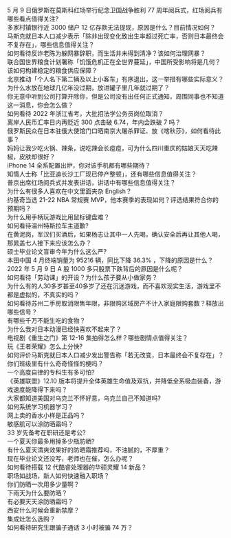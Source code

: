 5 月 9 日俄罗斯在莫斯科红场举行纪念卫国战争胜利 77 周年阅兵式，红场阅兵有哪些看点值得关注?  
多家村镇银行近 3000 储户 12 亿存款无法提现，原因是什么？目前情况如何？  
马斯克就日本人口减少表示「除非出现变化致出生率超过死亡率，否则日本最终会不复存在」，哪些信息值得关注？  
如何看待反诈老陈为躲网暴辞职，而生活并未得到清净？该如何治理网暴？  
联合国世界粮食计划署称「饥饿危机正在全世界蔓延」，中国所受影响将是几何？该如何构建稳定的粮食供应保障？  
北京推动「个人名下第二辆及以上小客车」有序退出，这一举措有哪些实际意义？  
为什么水放在地球几亿年没过期，放进罐子里几年就过期了？  
你无意中听到公司打算开除你，但是公司没有出任何正式通知，周围同事也不知道这一消息，你会怎么做？  
如何看待 2022 年浙江省考，大批招法学公务员岗位取消？  
离岸人民币汇率日内再贬近 300 点击破 6.74，年内会跌破 7 吗？  
俄罗斯民众在日本驻俄大使馆门口晒南京大屠杀罪证、放《喀秋莎》，如何看待此事？  
妈妈让我少吃火锅、辣条，说吃辣会长痘痘，可为什么四川重庆的姑娘天天吃辣椒，皮肤却很好？  
iPhone 14 全系配置出炉，你对该手机都有哪些期待？  
知情人士称「比亚迪长沙工厂现已停产整顿」，还有哪些信息值得关注？  
普京出席红场阅兵式并发表讲话，讲话中有哪些信息值得关注？  
为什么有很多人喜欢在中文里面夹杂 English？  
约基奇当选 21-22 NBA 常规赛 MVP，他本赛季的表现如何？评选结果符合你的预期吗？  
为什么用手柄玩游戏比用鼠标键盘难？  
如何看待温州特斯拉车主道歉?  
在黄泥岗，军汉们买酒后，如果杨志让其中一人先喝，确认安全后再让其他人喝，那晁盖七人接下来应该怎么办？  
硕士毕业论文盲审今年为什么这么严?  
本田中国 4 月终端销量为 95216 辆，同比下降 36.3% ，下降的原因是什么？  
2022 年 5 月 9 日 A 股 1000 多只股票下跌背后的原因是什么呢？  
如何看待「劳动课」的开设？为什么孩子要从小做家务？  
为什么有的人30多岁甚至40多岁了还在沉迷游戏，而不喜欢现实生活，游戏里不都是虚拟的，不真实的吗？  
如何看待苏州二手房取消限售年限，非限购区域房产不计入家庭限购套数？释放出哪些信号？  
有哪些千万不能生吃的食物？  
为什么我对日本动漫已经快喜欢不起来了？  
电视剧《重生之门》第 12-16 集拍得怎么样？哪些剧情点值得关注？  
玩《王者荣耀》怎么上分快?  
如何评价马斯克就日本人口减少发出警告称「若无改变，日本最终会不复存在」？  
你们班级里有什么奇奇怪怪的梗吗？  
一个高度自律的专科生有多可怕?  
《英雄联盟》12.10 版本将提升全体英雄生命值及双抗，并降低全系吸血装备，游戏速度能降得下来吗？  
大家都知道美国对乌克兰不怀好意，乌克兰自己不知道吗?  
如何系统学习机器学习？  
网上卖的香水小样是正品吗？  
敏感肌可以涂防晒霜吗？  
33 岁先备考在职研还是考公?  
一个夏天你最多用掉多少瓶防晒?  
有什么夏天清爽效果好的防晒霜推荐吗，不油腻的，不厚重？  
现在毕业论文还没写，老师也在催，怎么办呢？  
如何看待搭载 12 代酷睿处理器的华硕灵耀 14 新品？  
职场如战场，新人如何快速融入职场？  
你们防晒一次用多少量啊？  
下雨天为什么要防晒？  
有必要天天涂防晒霜吗？  
西安什么时候会重新禁摩？  
集成灶怎么选购？  
如何看待研究生跟骗子通话 3 小时被骗 74 万？  
